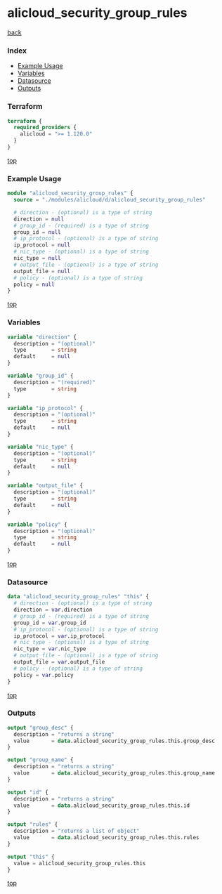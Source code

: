 # alicloud_security_group_rules

[back](../alicloud.md)

### Index

- [Example Usage](#example-usage)
- [Variables](#variables)
- [Datasource](#datasource)
- [Outputs](#outputs)

### Terraform

```terraform
terraform {
  required_providers {
    alicloud = ">= 1.120.0"
  }
}
```

[top](#index)

### Example Usage

```terraform
module "alicloud_security_group_rules" {
  source = "./modules/alicloud/d/alicloud_security_group_rules"

  # direction - (optional) is a type of string
  direction = null
  # group_id - (required) is a type of string
  group_id = null
  # ip_protocol - (optional) is a type of string
  ip_protocol = null
  # nic_type - (optional) is a type of string
  nic_type = null
  # output_file - (optional) is a type of string
  output_file = null
  # policy - (optional) is a type of string
  policy = null
}
```

[top](#index)

### Variables

```terraform
variable "direction" {
  description = "(optional)"
  type        = string
  default     = null
}

variable "group_id" {
  description = "(required)"
  type        = string
}

variable "ip_protocol" {
  description = "(optional)"
  type        = string
  default     = null
}

variable "nic_type" {
  description = "(optional)"
  type        = string
  default     = null
}

variable "output_file" {
  description = "(optional)"
  type        = string
  default     = null
}

variable "policy" {
  description = "(optional)"
  type        = string
  default     = null
}
```

[top](#index)

### Datasource

```terraform
data "alicloud_security_group_rules" "this" {
  # direction - (optional) is a type of string
  direction = var.direction
  # group_id - (required) is a type of string
  group_id = var.group_id
  # ip_protocol - (optional) is a type of string
  ip_protocol = var.ip_protocol
  # nic_type - (optional) is a type of string
  nic_type = var.nic_type
  # output_file - (optional) is a type of string
  output_file = var.output_file
  # policy - (optional) is a type of string
  policy = var.policy
}
```

[top](#index)

### Outputs

```terraform
output "group_desc" {
  description = "returns a string"
  value       = data.alicloud_security_group_rules.this.group_desc
}

output "group_name" {
  description = "returns a string"
  value       = data.alicloud_security_group_rules.this.group_name
}

output "id" {
  description = "returns a string"
  value       = data.alicloud_security_group_rules.this.id
}

output "rules" {
  description = "returns a list of object"
  value       = data.alicloud_security_group_rules.this.rules
}

output "this" {
  value = alicloud_security_group_rules.this
}
```

[top](#index)